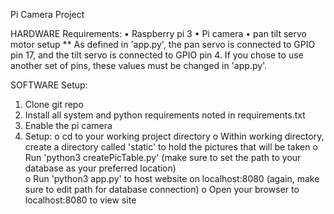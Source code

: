 Pi Camera Project

HARDWARE Requirements:
•	Raspberry pi 3
•	Pi camera
•	pan tilt servo motor setup
** As defined in 'app.py', the pan servo is connected to GPIO pin 17, and the tilt servo is connected to GPIO pin 4. If you chose to use another set of pins, these values must be changed in 'app.py'.

SOFTWARE Setup:
  1.	Clone git repo  
  2.	Install all system and python requirements noted in requirements.txt
  3.	Enable the pi camera
  4.	Setup: 
        o	cd to your working project directory
        o	Within working directory, create a directory called 'static' to hold the pictures that will be taken
        o	Run 'python3 createPicTable.py' (make sure to set the path to your database as your preferred location)       
        o	Run 'python3 app.py' to host website on localhost:8080 (again, make sure to edit path for database connection)
        o	Open your browser to localhost:8080 to view site
